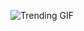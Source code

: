 ![Trending GIF](https://media4.giphy.com/media/v1.Y2lkPThiYjIxNzcycHYwZGZhZDVzbGNvN3A0aHNpNTBlanU3ZTI2ZXQ4bWVsdm83dGF0diZlcD12MV9naWZzX3NlYXJjaCZjdD1n/xUPGcEliCc7bETyfO8/giphy.gif)
